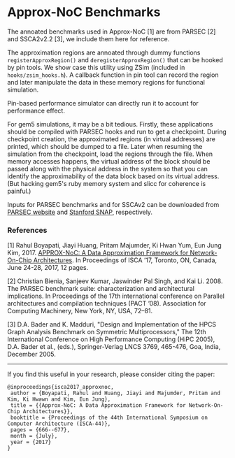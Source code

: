 Approx-NoC Benchmarks
==========================================

The annoated benchmarks used in Approx-NoC [1] are from PARSEC [2] and
SSCA2v2.2 [3], we include them here for reference.

The approximation regions are annoated through dummy functions
`registerApproxRegion()` and `deregisterApproxRegion()` that can be hooked by
pin tools. We show case this utility using ZSim (included in
`hooks/zsim_hooks.h`). A callback function in pin tool can record the region
and later manipulate the data in these memory regions for functional
simulation.

Pin-based performance simulator can directly run it to account for performance
effect.

For gem5 simulations, it may be a bit tedious. Firstly, these applications
should be compiled with PARSEC hooks and run to get a checkpoint. During
checkpoint creation, the approximated regions (in virtual addresses) are
printed, which should be dumped to a file. Later when resuming the simulation
from the checkpoint, load the regions through the file. When memory accesses
happens, the virtual address of the block should be passed along with the
physical address in the system so that you can identify the approximability of
the data block based on its virtual address. (But hacking gem5's ruby memory
system and slicc for coherence is painful.)

Inputs for PARSEC benchmarks and for SSCAv2 can be downloaded from
[PARSEC website](https://parsec.cs.princeton.edu/download.htm) and
[Stanford SNAP](http://snap.stanford.edu/data/index.html), respectively.


### References

[1] Rahul Boyapati, Jiayi Huang, Pritam Majumder, Ki Hwan Yum, Eun Jung Kim,
2017. [APPROX-NoC: A Data Approximation Framework for Network-On-Chip
Architectures](https://jyhuang91.github.io/papers/isca2017-approxnoc.pdf). In
Proceedings of ISCA ’17, Toronto, ON, Canada, June 24-28, 2017, 12 pages.

[2] Christian Bienia, Sanjeev Kumar, Jaswinder Pal Singh, and Kai Li. 2008. The
PARSEC benchmark suite: characterization and architectural implications. In
Proceedings of the 17th international conference on Parallel architectures and
compilation techniques (PACT ’08). Association for Computing Machinery, New
York, NY, USA, 72–81.

[3] D.A. Bader and K. Madduri, "Design and Implementation of the HPCS Graph
Analysis Benchmark on Symmetric Multiprocessors," The 12th International
Conference on High Performance Computing (HiPC 2005), D.A. Bader et al.,
(eds.), Springer-Verlag LNCS 3769, 465-476, Goa, India, December 2005.

---

If you find this useful in your research, please consider citing the paper:

    @inproceedings{isca2017_approxnoc,
     author = {Boyapati, Rahul and Huang, Jiayi and Majumder, Pritam and Kim, Ki Hwawn and Kim, Eun Jung},
     title = {{Approx-NoC: A Data Approximation Framework for Network-On-Chip Architectures}},
     booktitle = {Proceedings of the 44th International Symposium on Computer Architecture (ISCA-44)},
     pages = {666--677},
     month = {July},
     year = {2017}
    }
